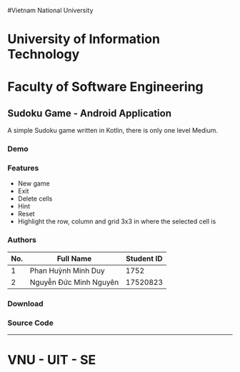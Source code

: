 #Vietnam National University
# University of Information Technology
# Faculty of Software Engineering
## Sudoku Game - Android Application

A simple Sudoku game written in Kotlin, there is only one level Medium.

### Demo


### Features
- New game
- Exit 
- Delete cells
- Hint
- Reset
- Highlight the row, column and grid 3x3 in where the selected cell is

### Authors
|No.|Full Name|Student ID|
|-|-|-|
|1|Phan Huỳnh Minh Duy|1752|
|2|Nguyễn Đức Minh Nguyên|17520823|

### Download 


### Source Code

----------------
# VNU - UIT - SE
